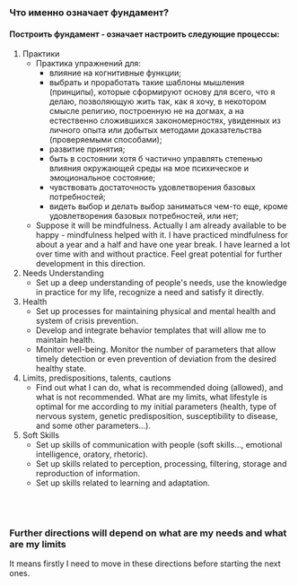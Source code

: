 ### Что именно означает фундамент?

#### Построить фундамент - означает настроить следующие процессы:

1. Практики
   - Практика упражнений для:
     - влияние на когнитивные функции;
     - выбрать и проработать такие шаблоны мышления (принципы), которые сформируют основу для всего, что я делаю, позволяющую жить так, как я хочу, в некотором смысле религию, построенную не на догмах, а на естественно сложившихся закономерностях, увиденных из личного опыта или добытых методами доказательства (проверяемыми способами);
     - развитие принятия;
     - быть в состоянии хотя б частично управлять степенью влияния окружающей среды на мое психическое и эмоциональное состояние;
     - чувствовать достаточность удовлетворения базовых потребностей;
     - видеть выбор и делать выбор заниматься чем-то еще, кроме удовлетворения базовых потребностей, или нет;
   - Suppose it will be mindfulness. Actually I am already available to be happy - mindfulness helped with it. I have practiced mindfulness for about a year and a half and have one year break. I have learned a lot over time with and without practice. Feel great potential for further development in this direction.
2. Needs Understanding
   - Set up a deep understanding of people's needs, use the knowledge in practice for my life, recognize a need and satisfy it directly.
3. Health
   - Set up processes for maintaining physical and mental health and system of crisis prevention.
   - Develop and integrate behavior templates that will allow me to maintain health.
   - Monitor well-being. Monitor the number of parameters that allow timely detection or even prevention of deviation from the desired healthy state.
4. Limits, predispositions, talents, cautions
   - Find out what I can do, what is recommended doing (allowed), and what is not recommended. What are my limits, what lifestyle is optimal for me according to my initial parameters (health, type of nervous system, genetic predisposition, susceptibility to disease, and some other parameters...).
5. Soft Skills
   - Set up skills of communication with people (soft skills..., emotional intelligence, oratory, rhetoric).
   - Set up skills related to perception, processing, filtering, storage and reproduction of information.
   - Set up skills related to learning and adaptation.

<br>
<br>

### Further directions will depend on what are my needs and what are my limits<br>
It means firstly I need to move in these directions before starting the next ones.

